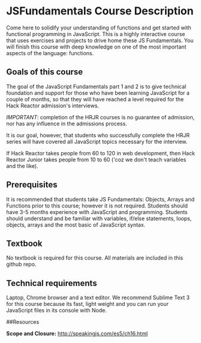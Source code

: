 # JSFundamentals Course Description

Come here to solidify your understanding of functions and get started with functional programming in JavaScript. This is a highly interactive course that uses exercises and projects to drive home these JS Fundamentals. You will finish this course with deep knowledge on one of the most important aspects of the language: functions.


## Goals of this course

The goal of the JavaScript Fundamentals part 1 and 2 is to give technical foundation and support for those who have been learning JavaScript for a couple of months, so that they will have reached a level required for the Hack Reactor admission's interviews.

*IMPORTANT*: completion of the HRJR courses is no guarantee of admission, nor has any influence in the admissions process.

It is our goal, however, that students who successfully complete the HRJR series will have covered all JavaScript topics necessary for the interview.

If Hack Reactor takes people from 60 to 120 in web development, then Hack Reactor Junior takes people from 10 to 60 ('coz we don't teach variables and the like).

## Prerequisites

It is recommended that students take JS Fundamentals: Objects, Arrays and Functions prior to this course; however it is not required. Students should have 3-5 months experience with JavaScript and programming. Students should understand and be familiar with variables, if/else statements, loops, objects, arrays and the most basic of JavaScript syntax. 

## Textbook

No textbook is required for this course. All materials are included in this github repo.

## Technical requirements

Laptop, Chrome browser and a text editor. We recommend Sublime Text 3 for this course because its fast, light weight and you can run your JavaScript files in its console with Node.



##Resources

**Scope and Closure:** http://speakingjs.com/es5/ch16.html
